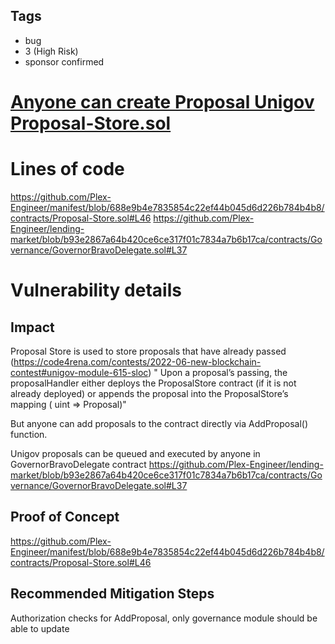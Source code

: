 ## Tags

- bug
- 3 (High Risk)
- sponsor confirmed

# [Anyone can create Proposal Unigov Proposal-Store.sol](https://github.com/code-423n4/2022-06-canto-findings/issues/26) 

# Lines of code

https://github.com/Plex-Engineer/manifest/blob/688e9b4e7835854c22ef44b045d6d226b784b4b8/contracts/Proposal-Store.sol#L46
https://github.com/Plex-Engineer/lending-market/blob/b93e2867a64b420ce6ce317f01c7834a7b6b17ca/contracts/Governance/GovernorBravoDelegate.sol#L37


# Vulnerability details

## Impact
Proposal Store is used to store proposals that have already passed (https://code4rena.com/contests/2022-06-new-blockchain-contest#unigov-module-615-sloc) " Upon a proposal’s passing, the proposalHandler either deploys the ProposalStore contract (if it is not already deployed) or appends the proposal into the ProposalStore’s mapping ( uint ⇒ Proposal)"

But anyone can add proposals to the contract directly via AddProposal() function.

Unigov proposals can be queued and executed by anyone in GovernorBravoDelegate contract
https://github.com/Plex-Engineer/lending-market/blob/b93e2867a64b420ce6ce317f01c7834a7b6b17ca/contracts/Governance/GovernorBravoDelegate.sol#L37

## Proof of Concept
https://github.com/Plex-Engineer/manifest/blob/688e9b4e7835854c22ef44b045d6d226b784b4b8/contracts/Proposal-Store.sol#L46

## Recommended Mitigation Steps
Authorization checks for AddProposal, only governance module should be able to update

